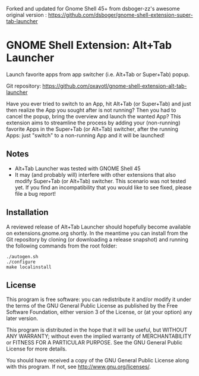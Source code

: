 Forked and updated for Gnome Shell 45+ from  dsboger-zz's awesome original version :
https://github.com/dsboger/gnome-shell-extension-super-tab-launcher 

# GNOME Shell Extension: Alt+Tab Launcher

Launch favorite apps from app switcher (i.e. Alt+Tab or Super+Tab) popup.

Git repository: https://github.com/oxayotl/gnome-shell-extension-alt-tab-launcher


Have you ever tried to switch to an App, hit Alt+Tab (or Super+Tab) and just then
realize the App you sought after is not running? Then you had to cancel the popup,
bring the overview and launch the wanted App? This extension aims to streamline
the process by adding your (non-running) favorite Apps in the Super+Tab (or Alt+Tab)
switcher, after the running Apps: just "switch" to a non-running App and it will be
launched!

## Notes

- Alt+Tab Launcher was tested with GNOME Shell 45
- It may (and probably will) interfere with other extensions that also modify
Super+Tab (or Alt+Tab) switcher. This scenario was not tested yet. If you find
an incompatibility that you would like to see fixed, please file a bug report!

## Installation

A reviewed release of Alt+Tab Launcher should hopefully become available on
extensions.gnome.org shortly. In the meantime you can install from the Git 
repository by cloning (or downloading a release snapshot) and running the 
following commands from the root folder:

```
./autogen.sh
./configure
make localinstall
```

## License

This program is free software: you can redistribute it and/or modify
it under the terms of the GNU General Public License as published by
the Free Software Foundation, either version 3 of the License, or
(at your option) any later version.

This program is distributed in the hope that it will be useful,
but WITHOUT ANY WARRANTY; without even the implied warranty of
MERCHANTABILITY or FITNESS FOR A PARTICULAR PURPOSE.  See the
GNU General Public License for more details.

You should have received a copy of the GNU General Public License
along with this program.  If not, see <http://www.gnu.org/licenses/>.
